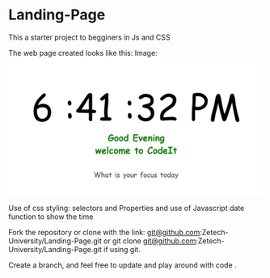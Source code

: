 # Landing-Page

This a starter project to begginers in Js and CSS

The web page created looks like this:
Image: ![Screenshot](Time.PNG)

Use of css styling: selectors and Properties and use of Javascript date function to show the time

Fork the repository or clone with the link: git@github.com:Zetech-University/Landing-Page.git or
git clone git@github.com:Zetech-University/Landing-Page.git if using git.

Create a branch, and feel free to update and play around with code .
